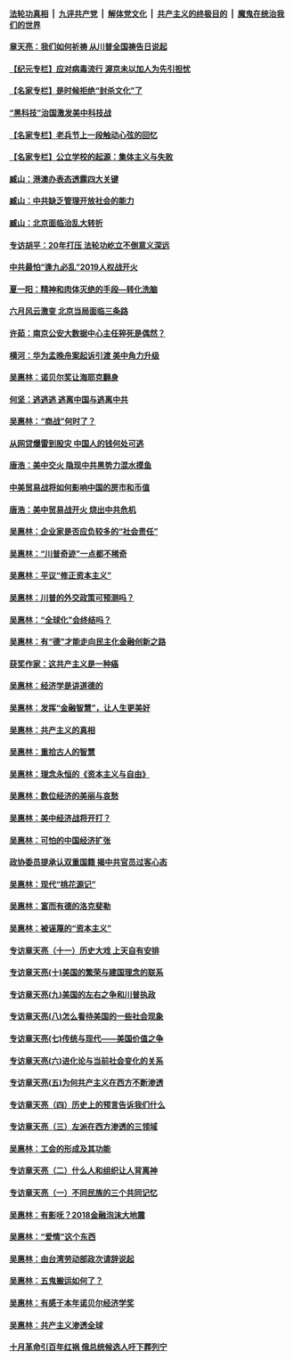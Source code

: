 

####  [法轮功真相](../../../../basic/blob/master/README.md?t=06300131) &nbsp;|&nbsp; [九评共产党](../../../../9ping.md/blob/master/README.md?t=06300131) &nbsp;|&nbsp; [解体党文化](../../../../jtdwh.md/blob/master/README.md?t=06300131)  &nbsp;|&nbsp; [共产主义的终极目的](../../../../gczydzjmd.md/blob/master/README.md?t=06300131) &nbsp;|&nbsp; [魔鬼在统治我们的世界](../../../../mgztzwmdsj.md/blob/master/README.md?t=06300131) 

#### [章天亮：我们如何祈祷 从川普全国祷告日说起](../pages/nsc423/n11944627.md?t=06300131) 

#### [【纪元专栏】应对病毒流行 渥京未以加人为先引担忧](../pages/nsc423/n11875714.md?t=06300131) 

#### [【名家专栏】是时候拒绝“封杀文化”了](../pages/nsc423/n11814093.md?t=06300131) 

#### [“黑科技”治国激发美中科技战](../pages/nsc423/n11638056.md?t=06300131) 

#### [【名家专栏】老兵节上一段触动心弦的回忆](../pages/nsc423/n11646016.md?t=06300131) 

#### [【名家专栏】公立学校的起源：集体主义与失败](../pages/nsc423/n11601833.md?t=06300131) 

#### [臧山：港澳办表态透露四大关键](../pages/nsc423/n11421628.md?t=06300131) 

#### [臧山：中共缺乏管理开放社会的能力](../pages/nsc423/n11407457.md?t=06300131) 

#### [臧山：北京面临治乱大转折](../pages/nsc423/n11406895.md?t=06300131) 

#### [专访胡平：20年打压 法轮功屹立不倒意义深远](../pages/nsc423/n11398800.md?t=06300131) 

#### [中共最怕“逢九必乱”2019人权战开火](../pages/nsc423/n11385248.md?t=06300131) 

#### [夏一阳：精神和肉体灭绝的手段—转化洗脑](../pages/nsc423/n11368250.md?t=06300131) 

#### [六月风云激变 北京当局面临三条路](../pages/nsc423/n11313668.md?t=06300131) 

#### [许茹：南京公安大数据中心主任猝死是偶然？](../pages/nsc423/n11064744.md?t=06300131) 

#### [横河：华为孟晚舟案起诉引渡 美中角力升级](../pages/nsc423/n11027230.md?t=06300131) 

#### [吴惠林：诺贝尔奖让海耶克翻身](../pages/nsc423/n10890049.md?t=06300131) 

#### [何坚：逃逃逃 逃离中国与逃离中共](../pages/nsc423/n10592891.md?t=06300131) 

#### [吴惠林：“商战”何时了？](../pages/nsc423/n10573558.md?t=06300131) 

#### [从网贷爆雷到股灾 中国人的钱何处可逃](../pages/nsc423/n10572800.md?t=06300131) 

#### [唐浩：美中交火 隐现中共黑势力混水摸鱼](../pages/nsc423/n10544040.md?t=06300131) 

#### [中美贸易战将如何影响中国的房市和币值](../pages/nsc423/n10543697.md?t=06300131) 

#### [唐浩：美中贸易战开火 烧出中共危机](../pages/nsc423/n10540126.md?t=06300131) 

#### [吴惠林：企业家是否应负较多的“社会责任”](../pages/nsc423/n10535022.md?t=06300131) 

#### [吴惠林：“川普奇迹”一点都不稀奇](../pages/nsc423/n10512808.md?t=06300131) 

#### [吴惠林：平议“修正资本主义”](../pages/nsc423/n10495724.md?t=06300131) 

#### [吴惠林：川普的外交政策可预测吗？](../pages/nsc423/n10462387.md?t=06300131) 

#### [吴惠林：“全球化”会终结吗？](../pages/nsc423/n10452838.md?t=06300131) 

#### [吴惠林：有“德”才能走向民主化金融创新之路](../pages/nsc423/n10432292.md?t=06300131) 

#### [获奖作家：这共产主义是一种癌](../pages/nsc423/n10431541.md?t=06300131) 

#### [吴惠林：经济学是讲道德的](../pages/nsc423/n10398014.md?t=06300131) 

#### [吴惠林：发挥“金融智慧”，让人生更美好](../pages/nsc423/n10375019.md?t=06300131) 

#### [吴惠林：共产主义的真相](../pages/nsc423/n10351394.md?t=06300131) 

#### [吴惠林：重拾古人的智慧](../pages/nsc423/n10337691.md?t=06300131) 

#### [吴惠林：理念永恒的《资本主义与自由》](../pages/nsc423/n10316274.md?t=06300131) 

#### [吴惠林：数位经济的美丽与哀愁](../pages/nsc423/n10292946.md?t=06300131) 

#### [吴惠林：美中经济战将开打？](../pages/nsc423/n10258825.md?t=06300131) 

#### [吴惠林：可怕的中国经济扩张](../pages/nsc423/n10219147.md?t=06300131) 

#### [政协委员提承认双重国籍 揭中共官员过客心态](../pages/nsc423/n10208809.md?t=06300131) 

#### [吴惠林：现代“桃花源记”](../pages/nsc423/n10185234.md?t=06300131) 

#### [吴惠林：富而有德的洛克斐勒](../pages/nsc423/n10142264.md?t=06300131) 

#### [吴惠林：被诬蔑的“资本主义”](../pages/nsc423/n10124816.md?t=06300131) 

#### [专访章天亮（十一）历史大戏 上天自有安排](../pages/nsc423/n10094905.md?t=06300131) 

#### [专访章天亮(十)美国的繁荣与建国理念的联系](../pages/nsc423/n10094899.md?t=06300131) 

#### [专访章天亮(九)美国的左右之争和川普执政](../pages/nsc423/n10094889.md?t=06300131) 

#### [专访章天亮(八)怎么看待美国的一些社会现象](../pages/nsc423/n10094857.md?t=06300131) 

#### [专访章天亮(七)传统与现代——美国价值之争](../pages/nsc423/n10093140.md?t=06300131) 

#### [专访章天亮(六)进化论与当前社会变化的关系](../pages/nsc423/n10092036.md?t=06300131) 

#### [专访章天亮(五)为何共产主义在西方不断渗透](../pages/nsc423/n10083620.md?t=06300131) 

#### [专访章天亮（四）历史上的预言告诉我们什么](../pages/nsc423/n10083606.md?t=06300131) 

#### [专访章天亮（三）左派在西方渗透的三领域](../pages/nsc423/n10081115.md?t=06300131) 

#### [吴惠林：工会的形成及其功能](../pages/nsc423/n10080633.md?t=06300131) 

#### [专访章天亮（二）什么人和组织让人背离神](../pages/nsc423/n10076637.md?t=06300131) 

#### [专访章天亮（一）不同民族的三个共同记忆](../pages/nsc423/n10074188.md?t=06300131) 

#### [吴惠林：有影呒？2018金融泡沫大地震](../pages/nsc423/n10040534.md?t=06300131) 

#### [吴惠林：“爱情”这个东西](../pages/nsc423/n10019423.md?t=06300131) 

#### [吴惠林：由台湾劳动部政次请辞说起](../pages/nsc423/n9979679.md?t=06300131) 

#### [吴惠林：五鬼搬运如何了？](../pages/nsc423/n9925338.md?t=06300131) 

#### [吴惠林：有感于本年诺贝尔经济学奖](../pages/nsc423/n9871883.md?t=06300131) 

#### [吴惠林：共产主义渗透全球](../pages/nsc423/n9812748.md?t=06300131) 

#### [十月革命引百年红祸 俄总统候选人吁下葬列宁](../pages/nsc423/n9810182.md?t=06300131) 

